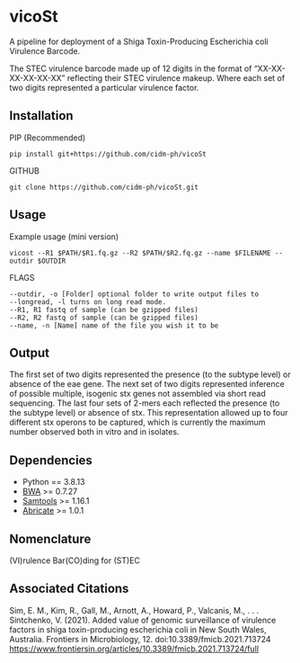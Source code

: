 # vicoSt

A pipeline for deployment of a Shiga Toxin-Producing Escherichia coli Virulence Barcode.

The STEC virulence barcode made up of 12 digits in the format of “XX-XX-XX-XX-XX-XX” reflecting their STEC virulence makeup. Where each set of two digits represented a particular virulence factor.

## Installation

PIP (Recommended)
```
pip install git+https://github.com/cidm-ph/vicoSt
```
GITHUB
```
git clone https://github.com/cidm-ph/vicoSt.git
```

## Usage
Example usage (mini version)

```
vicost --R1 $PATH/$R1.fq.gz --R2 $PATH/$R2.fq.gz --name $FILENAME --outdir $OUTDIR
```

FLAGS

```
--outdir, -o [Folder] optional folder to write output files to
--longread, -l turns on long read mode.
--R1, R1 fastq of sample (can be gzipped files)
--R2, R2 fastq of sample (can be gzipped files)
--name, -n [Name] name of the file you wish it to be
```

## Output

The first set of two digits represented the presence (to the subtype level) or absence of the eae gene. The next set of two digits represented inference of possible multiple, isogenic stx genes not assembled via short read sequencing. The last four sets of 2-mers each reflected the presence (to the subtype level) or absence of stx. This representation allowed up to four different stx operons to be captured, which is currently the maximum number observed both in vitro and in isolates.

## Dependencies
- Python == 3.8.13
- [BWA](https://sourceforge.net/projects/bio-bwa/) >= 0.7.27
- [Samtools](http://www.htslib.org/) >= 1.16.1
- [Abricate](https://github.com/tseemann/abricate) >= 1.0.1


## Nomenclature
(VI)rulence Bar(CO)ding for (ST)EC

## Associated Citations
Sim, E. M., Kim, R., Gall, M., Arnott, A., Howard, P., Valcanis, M., . . . Sintchenko, V. (2021). Added value of genomic surveillance of virulence factors in shiga toxin-producing escherichia coli in New South Wales, Australia. Frontiers in Microbiology, 12. doi:10.3389/fmicb.2021.713724
https://www.frontiersin.org/articles/10.3389/fmicb.2021.713724/full
